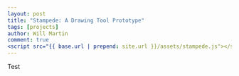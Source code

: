 ```yaml
---
layout: post
title: "Stampede: A Drawing Tool Prototype"
tags: [projects]
author: Will Martin
comment: true
<script src="{{ base.url | prepend: site.url }}/assets/stampede.js"></script>
---
```


Test
